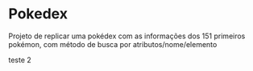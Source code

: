 # Pokedex

Projeto de replicar uma pokédex com as informações dos 151 primeiros pokémon, com método de busca por atributos/nome/elemento


teste 2